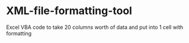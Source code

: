 # XML-file-formatting-tool
Excel VBA code to take 20 columns worth of data and put into 1 cell with formatting
